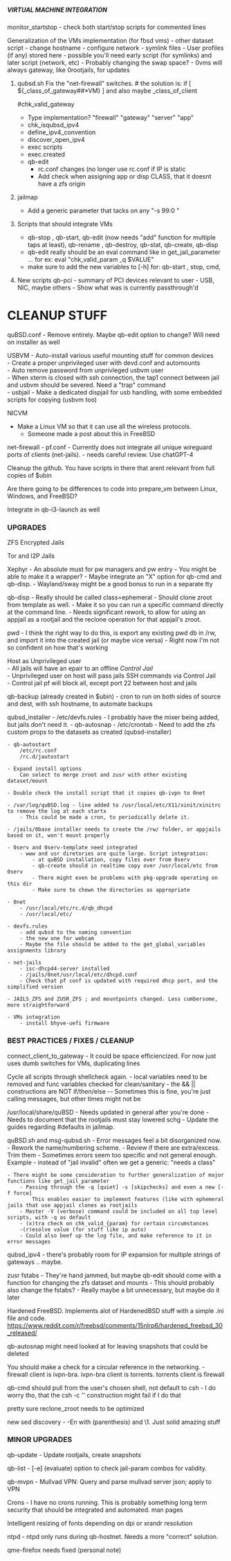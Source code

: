 
##### VIRTUAL MACHINE INTEGRATION

monitor_startstop
	- check both start/stop scripts for commented lines

Generalization of the VMs implementation (for fbsd vms)
	- other dataset script
		- change hostname
		- configure network
		- symlink files
		- User profiles (if any) stored here
		- possible you'll need early script (for symlinks) and later script (network, etc)
		- Probably changing the swap space?
	- 0vms will always gateway, like 0rootjails, for updates

1. qubsd.sh 
	Fix the "net-firewall" switches.
		# the solution is: if [ ${_class_of_gateway##*VM} ] and also maybe _class_of_client

   #chk_valid_gateway
	- Type implementation?  "firewall" "gateway" "server" "app"  
	- chk_isqubsd_ipv4
	- define_ipv4_convention
	- discover_open_ipv4
	- exec scripts
	- exec.created
	- qb-edit 
		- rc.conf changes (no longer use rc.conf if IP is static
		- Add check when assigning app or disp CLASS, that it doesnt have a zfs origin 

2. jailmap
	- Add a generic parameter that tacks on any "-s 99:0 <options>" 

3. Scripts that should integrate VMs
	- qb-stop , qb-start, qb-edit (now needs "add" function for multiple taps at least), qb-rename , qb-destroy, qb-stat, qb-create, qb-disp
	- qb-edit really should be an eval command like in get_jail_parameter ... for ex: eval "chk_valid_param _q $VALUE" 
	- make sure to add the new variables to [-h] for: qb-start , stop, cmd, 

4. New scripts
	qb-pci
		- summary of PCI devices relevant to user
		- USB, NIC, maybe others
		- Show what was is currently passthrough'd

# CLEANUP STUFF

quBSD.conf 
	- Remove entirely. Maybe qb-edit option to change? Will need on installer as well 

USBVM 
	- Auto-install various useful mounting stuff for common devices     
	- Create a proper unprivileged user with devd.conf and automounts     
	- Auto remove password from unprivleged usbvm user     
	- When xterm is closed with ssh connection, the tap1 connect between jail and usbvm should be severed. Need a "trap" command     
	- usbjail - Make a dedicated dispjail for usb handling, with some embedded scripts for copying (usbvm too)

NICVM 
  - Make a Linux VM so that it can use all the wireless protocols.
     - Someone made a post about this in FreeBSD

net-firewall
	- pf.conf 
		- Currently does not integrate all unique wireguard ports of clients (net-jails).
		- needs careful review. Use chatGPT-4

Cleanup the github. You have scripts in there that arent relevant from full copies of $ubin

Are there going to be differences to code into prepare_vm between Linux, Windows, and FreeBSD?

Integrate in qb-i3-launch as well

### UPGRADES

ZFS Encrypted Jails

Tor and I2P Jails

Xephyr
	- An absolute must for pw managers and pw entry
	- You might be able to make it a wrapper?
	- Maybe integrate an "X" option for qb-cmd and qb-disp.
	- Wayland/sway might be a good bonus to run in a separate tty

qb-disp
	- Really should be called class=ephemeral
	- Should clone zroot from template as well. 
	- Make it so you can run a specific command directly at the command line.
	- Needs significant rework, to allow for using an appjail as a rootjail
     and the reclone operation for that appjail's zroot.

pwd
	- I think the right way to do this, is export any existing pwd db in /rw, and import it into the created jail (or maybe vice versa) 
	- Right now I'm not so confident on how that's working

Host as Unprivileged user     
	- All jails will have an epair to an offline *Control Jail*      
	- Unprivileged user on host will pass jails SSH commands via Control Jail     
	- Control jail pf will block all, except port 22 between host and jails     

qb-backup (already created in $ubin)
	- cron to run on both sides of source and dest, with ssh hostname, to automate backups

qubsd_installer
	- /etc/devfs.rules - I probably have the mixer being added, but jails don't need it.
	- qb-autosnap 
		- /etc/crontab
		- Need to add the zfs custom props to the datasets as created (qubsd-installer)

	- qb-autostart
		/etc/rc.conf
		/rc.d/jautostart 

	- Expand install options     
		Can select to merge zroot and zusr with other existing dataset/mount     

	- Double check the install script that it copies qb-ivpn to 0net

	- /var/log/quBSD.log - line added to /usr/local/etc/X11/xinit/xinitrc to remove the log at each startx
		- This could be made a cron, to periodically delete it.
	
	- /jails/0base installer needs to create the /rw/ folder, or appjails based on it, won't mount properly

	- 0serv and 0serv-template need integrated	
		- www and usr diretories are quite large. Script integration:
			- at quBSD installation, copy files over from 0serv
			- qb-create should in realtime copy over /usr/local/etc from 0serv
			- There might even be problems with pkg-upgrade operating on this dir
			- Make sure to chown the directories as appropriate

	- 0net
		- /usr/local/etc/rc.d/qb_dhcpd 
		- /usr/local/etc/
	
	- devfs.rules
		- add qubsd to the naming convention
		- the new one for webcam
		- Maybe the file should be added to the get_global_variables assignments library

	- net-jails
		- isc-dhcp44-server installed
		- /jails/0net/usr/local/etc/dhcpd.conf 
		- Check that pf conf is updated with required dhcp port, and the simplified version

	- JAILS_ZFS and ZUSR_ZFS ; and mountpoints changed. Less cumbersome, more straightforward
	
	- VMs integration
		- install bhyve-uefi firmware

### BEST PRACTICES / FIXES / CLEANUP

connect_client_to_gateway
	- It could be space efficiencized. For now just uses dumb switches for VMs, duplicating lines 

Cycle all scripts through shellcheck again. 
	- local variables need to be removed and func variables checked for clean/sanitary
	- the && || constructions are NOT if/then/else
		-- Sometimes this is fine, you're just calling messages, but other times might not be

/usr/local/share/quBSD 
	- Needs updated in general after you're done
	- Needs to document that the rootjails must stay lowered schg
	- Update the guides regarding #defaults in jailmap.

quBSD.sh and msg-qubsd.sh
	- Error messages feel a bit disorganized now.
		- Rework the name/numbering scheme.
		- Review if there are extra/excess. Trim them
		- Sometimes errors seem too specific and not general enough.
			Example - instead of "jail invalid" often we get a generic: "needs a class" 
		
	- There might be some consideration to further generalization of major functions like get_jail_parameter
		- Passing through the -q [quiet] -s [skipchecks] and even a new [-f force] 
			This enables easier to implement features (like with ephemeral jails that use appjail clones as rootjails
		- Master -V (verbose) command could be included on all top level scripts, with -q as default 
		- (x)tra check on chk_valid_{param} for certain circumstances
		-(r)esolve value (for stuff like ip auto)
		- Could also beef up the log file, and make reference to it in error messages

qubsd_ipv4 - there's probably room for IP expansion for multiple strings of gateways .. maybe.

zusr fstabs
	- They're hand jammed, but maybe qb-edit should come with a function for changing the zfs dataset and mounts
	- This should probably also change the fstabs? 
	- Really maybe a bit unnecessary, but maybe do it later

Hardened FreeBSD. Implements alot of HardenedBSD stuff with a simple .ini file and code.
https://www.reddit.com/r/freebsd/comments/15nlrp6/hardened_freebsd_30_released/

qb-autosnap might need looked at for leaving snapshots that could be deleted

You should make a check for a circular reference in the networking.
	- firewall client is ivpn-bra. ivpn-bra client is torrents. torrents client is firewall

qb-cmd should pull from the user's chosen shell, not default to csh
	- I do worry tho, that the csh -c '<commands>' construction might fail if I do that

pretty sure reclone_zroot needs to be optimized

new sed discovery
	- -En with (parenthesis) and \1. Just solid amazing stuff


### MINOR UPGRADES 

qb-update - Update rootjails, create snapshots

qb-list - [-e] (evaluate) option to check jail-param combos for validity.

qb-mvpn - Mullvad VPN: Query and parse mullvad server json; apply to VPN

Crons - I have no crons running. This is probably something long term security that should be integrated and automated.
man pages

Intelligent resizing of fonts depending on dpi or xrandr resolution

ntpd
	- ntpd only runs during qb-hostnet. Needs a more "correct" solution.

qme-firefox needs fixed (personal note)


